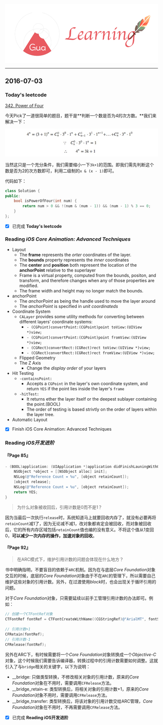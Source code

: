 ![](background.png)

---

## 2016-07-03


### Today's leetcode

[342. Power of Four](https://leetcode.com/problems/power-of-four/)

今天Pick了一道很简单的题目，题干是**判断一个数是否为4的次方数。**我们来解决一下：

![](source/16-07-03-00.png)

当然这只是一个充分条件，我们需要缩小一下`3k+1`的范围。即我们需先判断这个数是否为2的次方数即可，利用二级制的`x & (x - 1)`即可。

代码如下：

```cpp
class Solution {
public:
    bool isPowerOfFour(int num) {
        return num > 0 && !(num & (num - 1)) && (num - 1) % 3 == 0;
    }
};
```

- [x] 已完成 **Today's leetcode**


### Reading *iOS Core Animation: Advanced Techniques*
* Layout
  * The **frame** represents the *orter* coordinates of the layer.
  * The **bounds** property represents the *inner* coordinates
  * The **center** and **position** both represent the location of the **anchorPoint** relative to the superlayer
  * Frame is a virtual property, computed from the bounds, positon, and transform, and therefore changes when any of those properties are modified.
  * The frame width and height may no longer match the bounds.
* anchorPoint
  * The *anchorPoint* as being the handle used to move the layer around
  * The *anchorPoint* is specified in *unit coordinateds*
* Coordinate System
  * `CALayer` provides some utility methods for converting between different layers' coordinate systems:
    * `- (CGPoint)convertPoint:(CGPoint)point toView:(UIView *)view;`
    * `- (CGPoint)convertPoint:(CGPoint)point fromView:(UIView *)view;`
    * `- (CGRect)convertRect:(CGRect)rect toView:(UIView *)view;`
    * `- (CGRect)convertRect:(CGRect)rect fromView:(UIView *)view;`
  * Flipped Geometry
  * The Z Axis
    * Change the *display order* of your layers
* Hit Testing
  * `-containsPoint:`
    * Accepts a `CGPoint` in the layer's own coordinate system, and return `YES` if the point lies inside the layer's `frame`
  * `-hitTest:`
    * It returns ether the layer itself or the deepest sublayer containing the point.(BOOL)
    * The order of testing is based strivtly on the order of layers within the layer tree.
* Automatic Layout
    

- [x] Finish iOS Core Animation: Advanced Techniques



### Reading *iOS开发进阶* 

#### 『Page 85』

```Objective-C
- (BOOL)application: (UIApplication *)application didFinishLauningWithOptions: (NSDictionary *)launchOptions {
	NSObject *object = [[NSObject alloc] init];
	NSLog(@"Reference Count = %u", [object retainCount]);
	[object release];
	NSLog(@"Reference Count = %u", [object retainCount]);
	return YES;
}
```

> 为什么对象被收回后，引用计数是0而不是1？

因为当最后一次执行`release`时，系统知道马上就要回收内存了，就没有必要再将`retainCount`减1了，因为无论减不减1，改对象都肯定会被回收，而对象被回收后，它的所有内存区域包括`retainCount`值也编的没有意义。不将这个值从1变回0，**可以减少一次内存的操作，加速对象的回收**。

#### 『Page 92』

> 在ARC模式下，维护引用计数的问题会体现在什么地方？

书中明确指明，不要盲目的依赖于`ARC`机制。因为在与底层*Core Foundation*对象交互的时候，底层的*Core Foundation*对象由于不在`ARC`的管理下，所以需要自己维护这些对象的引用计数。另外，在过渡使用*block*时，也会出现关于循环引用的问题。

对于*Core Foundation*对象，只需要延续以前手工管理引用计数的办法即可。例如：

```Objective-C
// 创建一个CTFontRef对象
CTFontRef fontRef = CTFontCreateWithName((CGStringRef)@"ArialMT", fontSize, NULL);

// 引用计数+1
CFRetain(fontRef);
// 引用计数-1
CFRelease(fontRef);
```

另外在ARC下，有时候需要将一个*Core Foundation*对象转换成一个*Objective-C*对象，这个时候我们需要告诉编译器，转换过程中的引用计数需要如何调整。这就引入了与`bridge`相关的关键字，以下为说明：

* __bridge: 只做类型转换，不修改相关对象的引用计数，原来的*Core Foundation*对象在不用时，需要调用`CFRelease`方法。
* __bridge_retain-e: 类型转换后，将相关对象的引用计数+1，原来的*Core Foundation*对象不用时，需要调用`CFRelease`方法。
* __bridge_transfer: 类型转换后，将该对象的引用计数交给ARC管理，*Core Foundation*对象在不用时，不再需要调用`CFRelease`方法。


 - [x] 已完成 **Reading iOS开发进阶**
